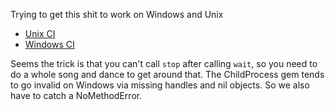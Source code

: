 Trying to get this shit to work on Windows and Unix

* [Unix CI](https://travis-ci.org/JoshCheek/childprocess_experiment)
* [Windows CI](https://ci.appveyor.com/project/JoshCheek/childprocess-experiment)

Seems the trick is that you can't call `stop` after calling `wait`,
so you need to do a whole song and dance to get around that.
The ChildProcess gem tends to go invalid on Windows via missing handles
and nil objects. So we also have to catch a NoMethodError.
